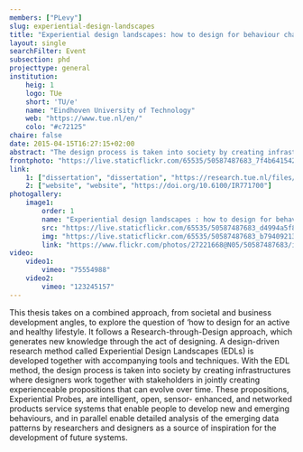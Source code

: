 ```yaml
---
members: ["PLevy"]
slug: experiential-design-landscapes
title: "Experiential design landscapes: how to design for behaviour change, towards an active lifestyle"
layout: single
searchFilter: Event
subsection: phd
projecttype: general
institution:
    heig: 1
    logo: TUe
    short: 'TU/e'
    name: "Eindhoven University of Technology"
    web: "https://www.tue.nl/en/"
    colo: "#c72125"
chaire: false
date: 2015-04-15T16:27:15+02:00
abstract: "The design process is taken into society by creating infrastructures where designers work together with stakeholders in jointly creating experienceable propositions that can evolve over time.<br/><i>Doctoral dissertation of Carl Megens and Michel Peeters</i>"
frontphoto: "https://live.staticflickr.com/65535/50587487683_7f4b641542.jpg"
link:
    1: ["dissertation", "dissertation", "https://research.tue.nl/files/3900778/771700.pdf"]
    2: ["website", "website", "https://doi.org/10.6100/IR771700"]
photogallery:
    image1:
        order: 1
        name: "Experiential design landscapes : how to design for behaviour change, towards an active lifestyle, by Carl Megens and Michel Peeters"
        src: "https://live.staticflickr.com/65535/50587487683_d4994a5f87_q.jpg"
        img: "https://live.staticflickr.com/65535/50587487683_b794092136_o.jpg"
        link: "https://www.flickr.com/photos/27221668@N05/50587487683/in/album-72157716601045922"
video:
    video1:
        vimeo: "75554988"
    video2:
        vimeo: "123245157"
---
```


This thesis takes on a combined approach, from societal and business development angles, to explore the question of ‘how to design for an active and healthy lifestyle. It follows a Research-through-Design approach, which generates new knowledge through the act of designing. A design-driven research method called Experiential Design Landscapes (EDLs) is developed together with accompanying tools and techniques. With the EDL method, the design process is taken into society by creating infrastructures where designers work together with stakeholders in jointly creating experienceable propositions that can evolve over time. These propositions, Experiential Probes, are intelligent, open, sensor- enhanced, and networked products service systems that enable people to develop new and emerging behaviours, and in parallel enable detailed analysis of the emerging data patterns by researchers and designers as a source of inspiration for the development of future systems.
